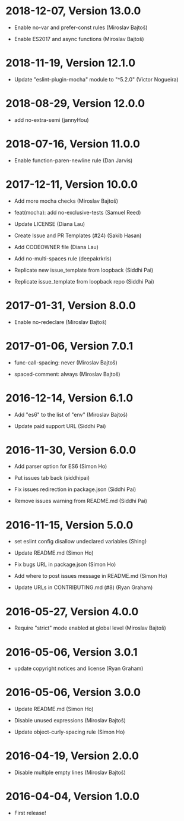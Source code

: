 2018-12-07, Version 13.0.0
==========================

 * Enable no-var and prefer-const rules (Miroslav Bajtoš)

 * Enable ES2017 and async functions (Miroslav Bajtoš)


2018-11-19, Version 12.1.0
==========================

 * Update "eslint-plugin-mocha" module to "^5.2.0" (Victor Nogueira)


2018-08-29, Version 12.0.0
==========================

 * add no-extra-semi (jannyHou)


2018-07-16, Version 11.0.0
==========================

 * Enable function-paren-newline rule (Dan Jarvis)


2017-12-11, Version 10.0.0
==========================

 * Add more mocha checks (Miroslav Bajtoš)

 * feat(mocha): add no-exclusive-tests (Samuel Reed)

 * Update LICENSE (Diana Lau)

 * Create Issue and PR Templates (#24) (Sakib Hasan)

 * Add CODEOWNER file (Diana Lau)

 * Add no-multi-spaces rule (deepakrkris)

 * Replicate new issue_template from loopback (Siddhi Pai)

 * Replicate issue_template from loopback repo (Siddhi Pai)


2017-01-31, Version 8.0.0
=========================

 * Enable no-redeclare (Miroslav Bajtoš)


2017-01-06, Version 7.0.1
=========================

 * func-call-spacing: never (Miroslav Bajtoš)

 * spaced-comment: always (Miroslav Bajtoš)


2016-12-14, Version 6.1.0
=========================

 * Add "es6" to the list of "env" (Miroslav Bajtoš)

 * Update paid support URL (Siddhi Pai)


2016-11-30, Version 6.0.0
=========================

 * Add parser option for ES6 (Simon Ho)

 * Put issues tab back (siddhipai)

 * Fix issues redirection in package.json (Siddhi Pai)

 * Remove issues warning from README.md (Siddhi Pai)


2016-11-15, Version 5.0.0
=========================

 * set eslint config disallow undeclared variables (Shing)

 * Update README.md (Simon Ho)

 * Fix bugs URL in package.json (Simon Ho)

 * Add where to post issues message in README.md (Simon Ho)

 * Update URLs in CONTRIBUTING.md (#8) (Ryan Graham)


2016-05-27, Version 4.0.0
=========================

 * Require "strict" mode enabled at global level (Miroslav Bajtoš)


2016-05-06, Version 3.0.1
=========================

 * update copyright notices and license (Ryan Graham)


2016-05-06, Version 3.0.0
=========================

 * Update README.md (Simon Ho)

 * Disable unused expressions (Miroslav Bajtoš)

 * Update object-curly-spacing rule (Simon Ho)


2016-04-19, Version 2.0.0
=========================

 * Disable multiple empty lines (Miroslav Bajtoš)


2016-04-04, Version 1.0.0
=========================

 * First release!
